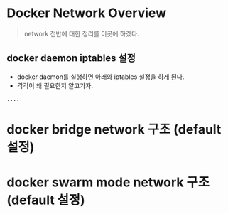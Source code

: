 # Docker Network Overview
 > network 전반에 대한 정리를 이곳에 하겠다. 
 
## docker daemon iptables 설정
-  docker daemon를 실행하면 아래와 iptables 설정을 하게 된다. 
-  각각이 왜 필요한지 알고가자.
```
....
``` 
# docker bridge network 구조 (default 설정)



# docker swarm mode network 구조 (default 설정)

